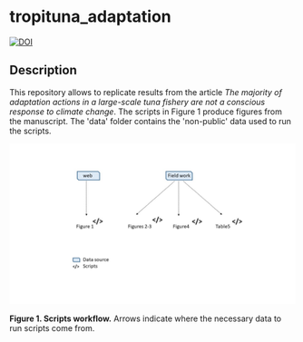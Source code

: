 # tropituna_adaptation
[![DOI](https://zenodo.org/badge/DOI/10.5281/zenodo.4010797.svg)](https://doi.org/10.5281/zenodo.4010797)

## Description

This repository allows to replicate results from the article *The majority of adaptation actions in a large-scale tuna fishery are not a conscious response to climate change*. The scripts in Figure 1 produce figures from the manuscript. The 'data' folder contains the 'non-public' data used to run the scripts.

![](Images/outline_scripts.jpg)

**Figure 1. Scripts workflow.** Arrows indicate where the necessary data to run scripts come from.
